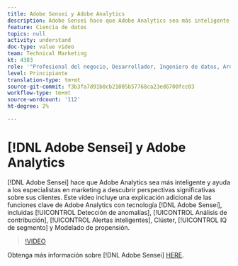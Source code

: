 ```yaml
---
title: Adobe Sensei y Adobe Analytics
description: Adobe Sensei hace que Adobe Analytics sea más inteligente y ayuda a los especialistas en marketing a descubrir perspectivas significativas sobre sus clientes. Este vídeo incluye una explicación adicional de las funciones clave de Adobe Analytics con tecnología Adobe Sensei, como la detección de anomalías, el análisis de contribución, las alertas inteligentes, la agrupación en clústeres, IQ de segmento y el modelado de tendencia.
feature: Ciencia de datos
topics: null
activity: understand
doc-type: value video
team: Technical Marketing
kt: 4383
role: '"Profesional del negocio, Desarrollador, Ingeniero de datos, Arquitecto, Arquitecto de datos, Administrador, Líder"'
level: Principiante
translation-type: tm+mt
source-git-commit: f3b3fa7d91b0cb21005b57768ca23ed6700fcc03
workflow-type: tm+mt
source-wordcount: '112'
ht-degree: 2%

---
```



# [!DNL Adobe Sensei] y Adobe Analytics

[!DNL Adobe Sensei] hace que Adobe Analytics sea más inteligente y ayuda a los especialistas en marketing a descubrir perspectivas significativas sobre sus clientes. Este vídeo incluye una explicación adicional de las funciones clave de Adobe Analytics con tecnología [!DNL Adobe Sensei], incluidas [!UICONTROL Detección de anomalías], [!UICONTROL Análisis de contribución], [!UICONTROL Alertas inteligentes], Clúster, [!UICONTROL IQ de segmento] y Modelado de propensión.

>[!VIDEO](https://video.tv.adobe.com/v/31500/?quality=12)

Obtenga más información sobre [!DNL Adobe Sensei] [HERE](https://www.adobe.com/es/sensei.html).
